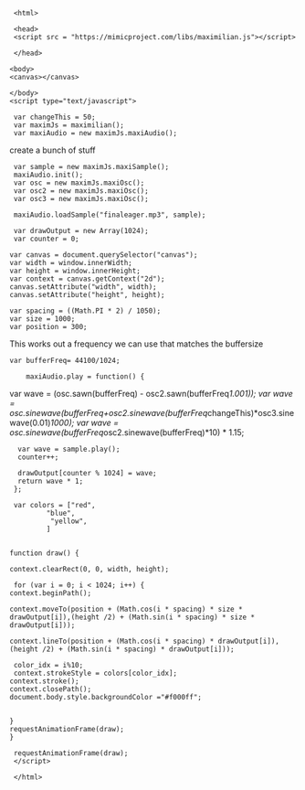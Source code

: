      <html>

     <head>
     <script src = "https://mimicproject.com/libs/maximilian.js"></script>

     </head>

    <body>
    <canvas></canvas>

    </body>
    <script type="text/javascript">

     var changeThis = 50;
     var maximJs = maximilian();
     var maxiAudio = new maximJs.maxiAudio();
  
  create a bunch of stuff
                                     
     var sample = new maximJs.maxiSample();
     maxiAudio.init();
     var osc = new maximJs.maxiOsc();
     var osc2 = new maximJs.maxiOsc();
     var osc3 = new maximJs.maxiOsc();
    
     maxiAudio.loadSample("finaleager.mp3", sample);
    
     var drawOutput = new Array(1024);
     var counter = 0;

    var canvas = document.querySelector("canvas");
    var width = window.innerWidth;
    var height = window.innerHeight;
    var context = canvas.getContext("2d");
    canvas.setAttribute("width", width);
    canvas.setAttribute("height", height);

    var spacing = ((Math.PI * 2) / 1050);
    var size = 1000;
  	var position = 300;
	
  This works out a frequency we can use that matches the buffersize
             
	var bufferFreq= 44100/1024;

        maxiAudio.play = function() {
   var wave = (osc.sawn(bufferFreq) - osc2.sawn(bufferFreq*1.001));
   var wave = osc.sinewave(bufferFreq+osc2.sinewave(bufferFreq*changeThis)*osc3.sinewave(0.01)*1000);
   var wave = osc.sinewave(bufferFreq*osc2.sinewave(bufferFreq)*10) * 1.15;
                     
      var wave = sample.play();
      counter++;
      
      drawOutput[counter % 1024] = wave;
      return wave * 1;
     };

     var colors = ["red",
             "blue",
              "yellow",
             ]


    function draw() {

    context.clearRect(0, 0, width, height);

     for (var i = 0; i < 1024; i++) {
	context.beginPath();

	context.moveTo(position + (Math.cos(i * spacing) * size * drawOutput[i]),(height /2) + (Math.sin(i * spacing) * size * drawOutput[i]));

	context.lineTo(position + (Math.cos(i * spacing) * drawOutput[i]),(height /2) + (Math.sin(i * spacing) * drawOutput[i]));
  
     color_idx = i%10;
     context.strokeStyle = colors[color_idx];
	context.stroke();
	context.closePath();
    document.body.style.backgroundColor ="#f000ff";

    
    }
    requestAnimationFrame(draw);
    }

     requestAnimationFrame(draw);
     </script>

     </html>
